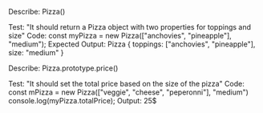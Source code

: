 Describe: Pizza()

Test: "It should return a Pizza object with two properties for toppings and size"
Code: const myPizza = new Pizza(["anchovies", "pineapple"], "medium");
Expected Output: Pizza { toppings: ["anchovies", "pineapple"], size: "medium" }

Describe: Pizza.prototype.price()

Test: "It should set the total price based on the size of the pizza"
Code: const mPizza = new Pizza(["veggie", "cheese", "peperonni"], "medium")
console.log(myPizza.totalPrice);
Output: 25$